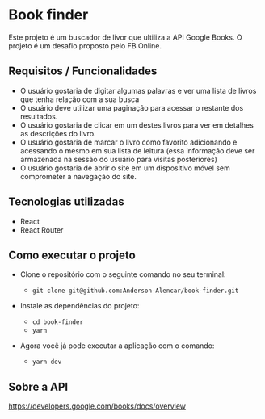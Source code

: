 # Book finder

Este projeto é um buscador de livor que ultiliza a API Google Books. O projeto é um desafio proposto pelo FB Online.

## Requisitos / Funcionalidades

* O usuário gostaria de digitar algumas palavras e ver uma lista de livros que tenha relação com a sua busca
* O usuário deve utilizar uma paginação para acessar o restante dos resultados.
* O usuário gostaria de clicar em um destes livros para ver em detalhes as descrições do livro.
* O usuário gostaria de marcar o livro como favorito adicionando e acessando o mesmo em sua lista de leitura (essa informação deve ser armazenada na sessão do usuário para visitas posteriores)
* O usuário gostaria de abrir o site em um dispositivo móvel sem comprometer a navegação do site.

## Tecnologias utilizadas

* React
* React Router

## Como executar o projeto

* Clone o repositório com o seguinte comando no seu terminal:
  * `git clone git@github.com:Anderson-Alencar/book-finder.git`

* Instale as dependências do projeto:
  * `cd book-finder`
  * `yarn`

* Agora você já pode executar a aplicação com o comando:
  *  `yarn dev`


## Sobre a API

https://developers.google.com/books/docs/overview
